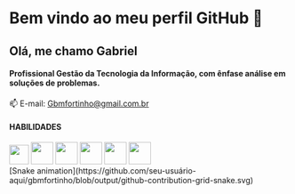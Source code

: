 <!--
**gbmfortinho/gbmfortinho** is a ✨ _special_ ✨ repository because its `README.md` (this file) appears on your GitHub profile.

Here are some ideas to get you started:

- 🔭 I’m currently working on ...
- 🌱 I’m currently learning ...
- 👯 I’m looking to collaborate on ...
- 🤔 I’m looking for help with ...
- 💬 Ask me about ...
- 📫 How to reach me: ...
- 😄 Pronouns: ...
- ⚡ Fun fact: ...
-->

# Bem vindo ao meu perfil GitHub 👋
## Olá, me chamo Gabriel 

#### Profissional Gestão da Tecnologia da Informação, com ênfase análise em soluções de problemas.

📫 E-mail: Gbmfortinho@gmail.com.br
  
#### HABILIDADES
<div>

<img width="35px" src="https://cdn.jsdelivr.net/gh/devicons/devicon/icons/javascript/javascript-original.svg" />
<img width="40x" src="https://cdn.jsdelivr.net/gh/devicons/devicon/icons/angularjs/angularjs-original.svg" />
<img width="40x" src="https://cdn.jsdelivr.net/gh/devicons/devicon/icons/html5/html5-original-wordmark.svg" />   
<img width="40px"src="https://cdn.jsdelivr.net/gh/devicons/devicon/icons/css3/css3-plain-wordmark.svg" />
<img width="40px"src="https://cdn.jsdelivr.net/gh/devicons/devicon/icons/bootstrap/bootstrap-original.svg" />
<img width="40px" src="https://cdn.jsdelivr.net/gh/devicons/devicon/icons/trello/trello-plain.svg" />
    
</div>
[Snake animation](https://github.com/seu-usuário-aqui/gbmfortinho/blob/output/github-contribution-grid-snake.svg)
 
